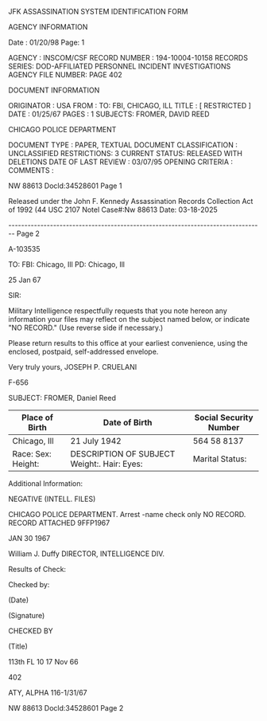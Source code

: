 JFK ASSASSINATION SYSTEM
IDENTIFICATION FORM

AGENCY INFORMATION

Date : 01/20/98
Page: 1

AGENCY : INSCOM/CSF
RECORD NUMBER : 194-10004-10158
RECORDS SERIES: DOD-AFFILIATED PERSONNEL INCIDENT INVESTIGATIONS
AGENCY FILE NUMBER: PAGE 402

DOCUMENT INFORMATION

ORIGINATOR : USA
FROM :
TO: FBI, CHICAGO, ILL
TITLE : [ RESTRICTED ]
DATE : 01/25/67
PAGES : 1
SUBJECTS: FROMER, DAVID REED

CHICAGO POLICE DEPARTMENT

DOCUMENT TYPE : PAPER, TEXTUAL DOCUMENT
CLASSIFICATION : UNCLASSIFIED
RESTRICTIONS: 3
CURRENT STATUS: RELEASED WITH DELETIONS
DATE OF LAST REVIEW : 03/07/95
OPENING CRITERIA
:
COMMENTS :

NW 88613 Docld:34528601 Page 1

Released under the John F. Kennedy Assassination Records Collection Act of 1992 (44 USC
2107 Notel Case#:Nw 88613 Date: 03-18-2025


-------------------------------------------------------------------------------- Page 2

A-103535

TO: FBI: Chicago, Ill
PD: Chicago, Ill

25 Jan 67

SIR:

Military Intelligence respectfully requests that you note hereon any information your files may reflect on the subject named below, or indicate "NO RECORD." (Use reverse side if necessary.)

Please return results to this office at your earliest convenience, using the enclosed, postpaid, self-addressed envelope.

Very truly yours,
JOSEPH P. CRUELANI

F-656

SUBJECT: FROMER, Daniel Reed

| Place of Birth     | Date of Birth                               | Social Security Number |
| ------------------ | ------------------------------------------- | ---------------------- |
| Chicago, Ill       | 21 July 1942                                | 564 58 8137            |
| Race: Sex: Height: | DESCRIPTION OF SUBJECT Weight:. Hair: Eyes: | Marital Status:        |

Additional Information:


NEGATIVE (INTELL. FILES)

CHICAGO POLICE DEPARTMENT.
Arrest -name check only
NO RECORD.
RECORD ATTACHED 9FFP1967

JAN 30 1967

William J. Duffy
DIRECTOR, INTELLIGENCE DIV.


Results of Check:

Checked by:

(Date)

(Signature)

CHECKED BY

(Title)

113th FL 10
17 Nov 66

402

ATY, ALPHA 116-1/31/67

NW 88613 Docld:34528601 Page 2
